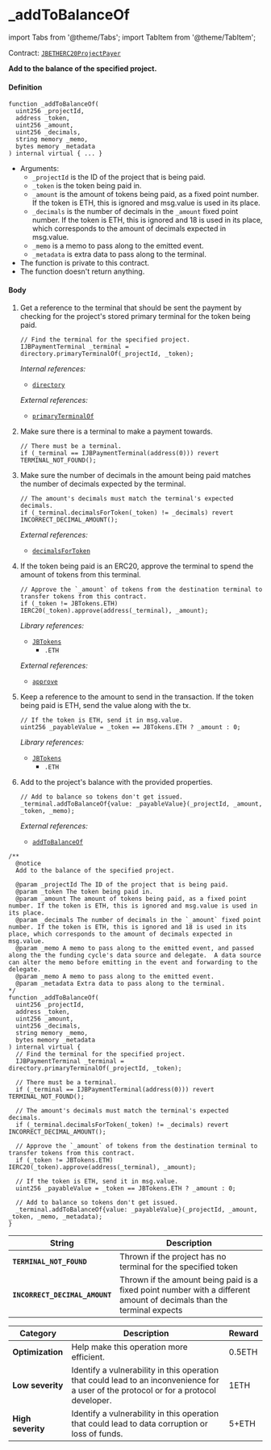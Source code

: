 # _addToBalanceOf

import Tabs from '@theme/Tabs';
import TabItem from '@theme/TabItem';

Contract: [`JBETHERC20ProjectPayer`](/dev/deprecated/v2/contracts/or-utilities/jbetherc20projectpayer/README.md)

<Tabs>
<TabItem value="Step by step" label="Step by step">

**Add to the balance of the specified project.**

#### Definition

```
function _addToBalanceOf(
  uint256 _projectId,
  address _token,
  uint256 _amount,
  uint256 _decimals,
  string memory _memo,
  bytes memory _metadata
) internal virtual { ... }
```

* Arguments:
  * `_projectId` is the ID of the project that is being paid.
  * `_token` is the token being paid in.
  * `_amount` is the amount of tokens being paid, as a fixed point number. If the token is ETH, this is ignored and msg.value is used in its place.
  * `_decimals` is the number of decimals in the `_amount` fixed point number. If the token is ETH, this is ignored and 18 is used in its place, which corresponds to the amount of decimals expected in msg.value.
  * `_memo` is a memo to pass along to the emitted event.
  * `_metadata` is extra data to pass along to the terminal.
* The function is private to this contract.
* The function doesn't return anything.

#### Body

1.  Get a reference to the terminal that should be sent the payment by checking for the project's stored primary terminal for the token being paid.  

    ```
    // Find the terminal for the specified project.
    IJBPaymentTerminal _terminal = directory.primaryTerminalOf(_projectId, _token);
    ```

    _Internal references:_

    * [`directory`](/dev/deprecated/v2/contracts/or-utilities/jbetherc20projectpayer/properties/directory.md)

    _External references:_

    * [`primaryTerminalOf`](/dev/deprecated/v2/contracts/jbdirectory/read/primaryterminalof.md)
2.  Make sure there is a terminal to make a payment towards.

    ```
    // There must be a terminal.
    if (_terminal == IJBPaymentTerminal(address(0))) revert TERMINAL_NOT_FOUND();
    ```

3.  Make sure the number of decimals in the amount being paid matches the number of decimals expected by the terminal.

    ```
    // The amount's decimals must match the terminal's expected decimals.
    if (_terminal.decimalsForToken(_token) != _decimals) revert INCORRECT_DECIMAL_AMOUNT();
    ```

    _External references:_

    * [`decimalsForToken`](/dev/deprecated/v2/contracts/or-payment-terminals/or-abstract/jbsingletokenpaymentterminal/read/decimalsfortoken.md)

4.  If the token being paid is an ERC20, approve the terminal to spend the amount of tokens from this terminal.

    ```
    // Approve the `_amount` of tokens from the destination terminal to transfer tokens from this contract.
    if (_token != JBTokens.ETH) IERC20(_token).approve(address(_terminal), _amount);
    ```

    _Library references:_

    * [`JBTokens`](/dev/deprecated/v2/libraries/jbtokens.md)
      * `.ETH`

    _External references:_

    * [`approve`](https://docs.openzeppelin.com/contracts/4.x/api/token/erc20#IERC20-approve-address-uint256-)

5.  Keep a reference to the amount to send in the transaction. If the token being paid is ETH, send the value along with the tx.   

    ```solidity
    // If the token is ETH, send it in msg.value.
    uint256 _payableValue = _token == JBTokens.ETH ? _amount : 0;
    ```

    _Library references:_

    * [`JBTokens`](/dev/deprecated/v2/libraries/jbtokens.md)
      * `.ETH`

5.  Add to the project's balance with the provided properties. 

    ```
    // Add to balance so tokens don't get issued.
    _terminal.addToBalanceOf{value: _payableValue}(_projectId, _amount, _token, _memo);
    ```

    _External references:_

    * [`addToBalanceOf`](/dev/deprecated/v2/contracts/or-payment-terminals/or-abstract/jbpayoutredemptionpaymentterminal/write/addtobalanceof.md)
    
</TabItem>

<TabItem value="Code" label="Code">

```
/** 
  @notice 
  Add to the balance of the specified project.

  @param _projectId The ID of the project that is being paid.
  @param _token The token being paid in.
  @param _amount The amount of tokens being paid, as a fixed point number. If the token is ETH, this is ignored and msg.value is used in its place.
  @param _decimals The number of decimals in the `_amount` fixed point number. If the token is ETH, this is ignored and 18 is used in its place, which corresponds to the amount of decimals expected in msg.value.
  @param _memo A memo to pass along to the emitted event, and passed along the the funding cycle's data source and delegate.  A data source can alter the memo before emitting in the event and forwarding to the delegate.
  @param _memo A memo to pass along to the emitted event.
  @param _metadata Extra data to pass along to the terminal.
*/
function _addToBalanceOf(
  uint256 _projectId,
  address _token,
  uint256 _amount,
  uint256 _decimals,
  string memory _memo,
  bytes memory _metadata
) internal virtual {
  // Find the terminal for the specified project.
  IJBPaymentTerminal _terminal = directory.primaryTerminalOf(_projectId, _token);

  // There must be a terminal.
  if (_terminal == IJBPaymentTerminal(address(0))) revert TERMINAL_NOT_FOUND();

  // The amount's decimals must match the terminal's expected decimals.
  if (_terminal.decimalsForToken(_token) != _decimals) revert INCORRECT_DECIMAL_AMOUNT();

  // Approve the `_amount` of tokens from the destination terminal to transfer tokens from this contract.
  if (_token != JBTokens.ETH) IERC20(_token).approve(address(_terminal), _amount);

  // If the token is ETH, send it in msg.value.
  uint256 _payableValue = _token == JBTokens.ETH ? _amount : 0;

  // Add to balance so tokens don't get issued.
  _terminal.addToBalanceOf{value: _payableValue}(_projectId, _amount, _token, _memo, _metadata);
}
```

</TabItem>

<TabItem value="Errors" label="Errors">

| String                                       | Description                                                                     |
| -------------------------------------------- | ------------------------------------------------------------------------------- |
| **`TERMINAL_NOT_FOUND`**    | Thrown if the project has no terminal for the specified token   |
| **`INCORRECT_DECIMAL_AMOUNT`**                     | Thrown if the amount being paid is a fixed point number with a different amount of decimals than the terminal expects  |

</TabItem>

<TabItem value="Bug bounty" label="Bug bounty">

| Category          | Description                                                                                                                            | Reward |
| ----------------- | -------------------------------------------------------------------------------------------------------------------------------------- | ------ |
| **Optimization**  | Help make this operation more efficient.                                                                                               | 0.5ETH |
| **Low severity**  | Identify a vulnerability in this operation that could lead to an inconvenience for a user of the protocol or for a protocol developer. | 1ETH   |
| **High severity** | Identify a vulnerability in this operation that could lead to data corruption or loss of funds.                                        | 5+ETH  |

</TabItem>
</Tabs>
